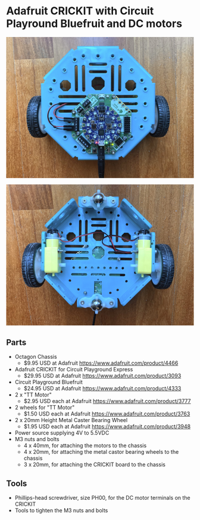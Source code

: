 # Adafruit CRICKIT with Circuit Playround Bluefruit and DC motors

![Robot from above](IMG_0040.jpg)

![Robot from below](IMG_0039.jpg)

## Parts

- Octagon Chassis
    - $9.95 USD at Adafruit https://www.adafruit.com/product/4466
- Adafruit CRICKIT for Circuit Playground Express
    - $29.95 USD at Adafruit https://www.adafruit.com/product/3093
- Circuit Playground Bluefruit
    - $24.95 USD at Adafruit https://www.adafruit.com/product/4333
- 2 x "TT Motor"
    - $2.95 USD each at Adafruit https://www.adafruit.com/product/3777
- 2 wheels for "TT Motor"
    - $1.50 USD each at Adafruit https://www.adafruit.com/product/3763
- 2 x 20mm Height Metal Caster Bearing Wheel
    - $1.95 USD each at Adafruit https://www.adafruit.com/product/3948
- Power source supplying 4V to 5.5VDC
- M3 nuts and bolts
    - 4 x 40mm, for attaching the motors to the chassis
    - 4 x 20mm, for attaching the metal castor bearing wheels to the chassis
    - 3 x 20mm, for attaching the CRICKIT board to the chassis

## Tools

- Phillips-head screwdriver, size PH00, for the DC motor terminals on the CRICKIT
- Tools to tighten the M3 nuts and bolts
